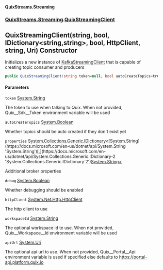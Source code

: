 #### [QuixStreams.Streaming](index.md 'index')
### [QuixStreams.Streaming](QuixStreams.Streaming.md 'QuixStreams.Streaming').[QuixStreamingClient](QuixStreamingClient.md 'QuixStreams.Streaming.QuixStreamingClient')

## QuixStreamingClient(string, bool, IDictionary<string,string>, bool, HttpClient, string, Uri) Constructor

Initializes a new instance of [KafkaStreamingClient](KafkaStreamingClient.md 'QuixStreams.Streaming.KafkaStreamingClient') that is capable of creating topic consumer and producers

```csharp
public QuixStreamingClient(string token=null, bool autoCreateTopics=true, System.Collections.Generic.IDictionary<string,string> properties=null, bool debug=false, System.Net.Http.HttpClient httpClient=null, string workspaceId=null, System.Uri apiUrl=null);
```
#### Parameters

<a name='QuixStreams.Streaming.QuixStreamingClient.QuixStreamingClient(string,bool,System.Collections.Generic.IDictionary_string,string_,bool,System.Net.Http.HttpClient,string,System.Uri).token'></a>

`token` [System.String](https://docs.microsoft.com/en-us/dotnet/api/System.String 'System.String')

The token to use when talking to Quix. When not provided, Quix__Sdk__Token environment variable will be used

<a name='QuixStreams.Streaming.QuixStreamingClient.QuixStreamingClient(string,bool,System.Collections.Generic.IDictionary_string,string_,bool,System.Net.Http.HttpClient,string,System.Uri).autoCreateTopics'></a>

`autoCreateTopics` [System.Boolean](https://docs.microsoft.com/en-us/dotnet/api/System.Boolean 'System.Boolean')

Whether topics should be auto created if they don't exist yet

<a name='QuixStreams.Streaming.QuixStreamingClient.QuixStreamingClient(string,bool,System.Collections.Generic.IDictionary_string,string_,bool,System.Net.Http.HttpClient,string,System.Uri).properties'></a>

`properties` [System.Collections.Generic.IDictionary&lt;](https://docs.microsoft.com/en-us/dotnet/api/System.Collections.Generic.IDictionary-2 'System.Collections.Generic.IDictionary`2')[System.String](https://docs.microsoft.com/en-us/dotnet/api/System.String 'System.String')[,](https://docs.microsoft.com/en-us/dotnet/api/System.Collections.Generic.IDictionary-2 'System.Collections.Generic.IDictionary`2')[System.String](https://docs.microsoft.com/en-us/dotnet/api/System.String 'System.String')[&gt;](https://docs.microsoft.com/en-us/dotnet/api/System.Collections.Generic.IDictionary-2 'System.Collections.Generic.IDictionary`2')

Additional broker properties

<a name='QuixStreams.Streaming.QuixStreamingClient.QuixStreamingClient(string,bool,System.Collections.Generic.IDictionary_string,string_,bool,System.Net.Http.HttpClient,string,System.Uri).debug'></a>

`debug` [System.Boolean](https://docs.microsoft.com/en-us/dotnet/api/System.Boolean 'System.Boolean')

Whether debugging should be enabled

<a name='QuixStreams.Streaming.QuixStreamingClient.QuixStreamingClient(string,bool,System.Collections.Generic.IDictionary_string,string_,bool,System.Net.Http.HttpClient,string,System.Uri).httpClient'></a>

`httpClient` [System.Net.Http.HttpClient](https://docs.microsoft.com/en-us/dotnet/api/System.Net.Http.HttpClient 'System.Net.Http.HttpClient')

The http client to use

<a name='QuixStreams.Streaming.QuixStreamingClient.QuixStreamingClient(string,bool,System.Collections.Generic.IDictionary_string,string_,bool,System.Net.Http.HttpClient,string,System.Uri).workspaceId'></a>

`workspaceId` [System.String](https://docs.microsoft.com/en-us/dotnet/api/System.String 'System.String')

The optional workspace id to use. When not provided, Quix__Workspace__Id environment variable will be used

<a name='QuixStreams.Streaming.QuixStreamingClient.QuixStreamingClient(string,bool,System.Collections.Generic.IDictionary_string,string_,bool,System.Net.Http.HttpClient,string,System.Uri).apiUrl'></a>

`apiUrl` [System.Uri](https://docs.microsoft.com/en-us/dotnet/api/System.Uri 'System.Uri')

The optional api url to use. When not provided, Quix__Portal__Api environment variable is used if specified else defaults to https://portal-api.platform.quix.io